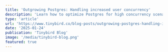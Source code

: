 ```yaml
---
title: 'Outgrowing Postgres: Handling increased user concurrency'
description: 'Learn how to optimize Postgres for high concurrency scenarios, from connection pooling to query optimization and when to consider scaling strategies.'
type: 'article'
url: 'https://www.tinybird.co/blog-posts/outgrowing-postgres-handling-increased-user-concurrency'
date: '2025-01-24'
publication: 'Tinybird Blog'
image: '/media/tinybird-blog.png'
featured: true
---
```

